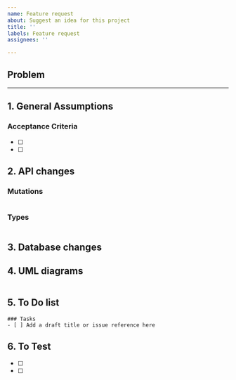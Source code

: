 ```yaml
---
name: Feature request
about: Suggest an idea for this project
title: ''
labels: Feature request
assignees: ''

---
```


## Problem
<!-- Describe what you are trying to achive. You can include proposed solution.  -->


___

## 1. General Assumptions
<!--   -->

### Acceptance Criteria 
<!-- Conditions that a feature must satisfy to be approved by QA 
- Functional use case:
  - Permissions: As USER/APP with permision `XYZ' I should be able to 'action" 
  - Webhooks: Webhook `name` event should be sent for every updated `instance name`
  - Support for old versions: After updating, it is possible to retrieve data created in older (3.1, 3.5, 3.7) Saleor versions.
  - Error handling: Should be handled according to 'policy_name' 
  - Other use-cases: ID or externalReference can be used to identify object
- Non-functional use case 
  - X objects can be updated in one mutation
-->

- [ ] 
- [ ] 

 
## 2. API changes
### Mutations
```
```
### Types
```
```

## 3. Database changes
<!-- New models or changes in existing models  -->


## 4. UML diagrams
<!-- You can render UML diagrams using [Mermaid](https://mermaidjs.github.io/). -->
```mermaid
```

## 5. To Do list
<!-- Everything from developer perspective -->
```[tasklist]
### Tasks
- [ ] Add a draft title or issue reference here
``` 

## 6. To Test
<!-- 
Put here additional info of what it would be good to check along with new changes.
e.g.: 
- Check feature with tax systems 
- Test with overrode prices
 -->
- [ ] 
- [ ] 
